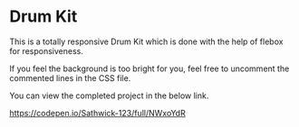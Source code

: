 # Drum Kit

This is a totally responsive Drum Kit which is done with the help of flebox for responsiveness.

If you feel the background is too bright for you, feel free to uncomment the commented lines in the CSS file.

You can view the completed project in the below link.

https://codepen.io/Sathwick-123/full/NWxoYdR

